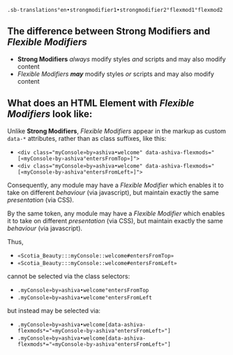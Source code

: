 
```
.sb-translations°en•strongmodifier1•strongmodifier2°flexmod1°flexmod2
```

## The difference between **Strong Modifiers** and *Flexible Modifiers*

 - **Strong Modifiers** *always* modify styles *and* scripts and may also modify content
 - *Flexible Modifiers* ***may*** modify styles *or* scripts and may also modify content
 
## What does an HTML Element with *Flexible Modifiers* look like:

Unlike **Strong Modifiers**, *Flexible Modifiers* appear in the markup as custom `data-*` attributes, rather than as class suffixes, like this:

 - `<div class="myConsole»by»ashiva•welcome" data-ashiva-flexmods="[«myConsole›by›ashiva°entersFromTop»]">`
 - `<div class="myConsole»by»ashiva•welcome" data-ashiva-flexmods="[«myConsole›by›ashiva°entersFromLeft»]">`
 
Consequently, any module may have a *Flexible Modifier* which enables it to take on different *behaviour* (via javascript), but maintain exactly the same *presentation* (via CSS).

By the same token, any module may have a *Flexible Modifier* which enables it to take on different *presentation* (via CSS), but maintain exactly the same *behaviour* (via javascript).

Thus,

 - `«Scotia_Beauty:::myConsole::welcome#entersFromTop»`
 - `«Scotia_Beauty:::myConsole::welcome#entersFromLeft»`


cannot be selected via the class selectors:

 - `.myConsole»by»ashiva•welcome°entersFromTop`
 - `.myConsole»by»ashiva•welcome°entersFromLeft`
 
but instead may be selected via:

- `.myConsole»by»ashiva•welcome[data-ashiva-flexmods*="«myConsole›by›ashiva°entersFromLeft»"]`
- `.myConsole»by»ashiva•welcome[data-ashiva-flexmods*="«myConsole›by›ashiva°entersFromLeft»"]`

